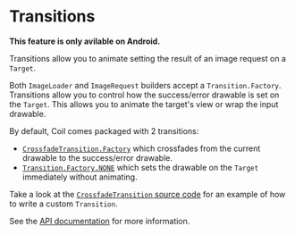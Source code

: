 # Transitions

**This feature is only avilable on Android.**

Transitions allow you to animate setting the result of an image request on a `Target`.

Both `ImageLoader` and `ImageRequest` builders accept a `Transition.Factory`. Transitions allow you to control how the success/error drawable is set on the `Target`. This allows you to animate the target's view or wrap the input drawable.

By default, Coil comes packaged with 2 transitions:

- [`CrossfadeTransition.Factory`](/coil/api/coil-core/coil3.transition/-crossfade-transition/) which crossfades from the current drawable to the success/error drawable.
- [`Transition.Factory.NONE`](/coil/api/coil-core/coil3.transition/-transition/-factory/-companion/-n-o-n-e) which sets the drawable on the `Target` immediately without animating.

Take a look at the [`CrossfadeTransition` source code](https://github.com/coil-kt/coil/blob/main/coil-core/src/androidMain/kotlin/coil3/transition/CrossfadeTransition.kt) for an example of how to write a custom `Transition`.

See the [API documentation](/coil/api/coil-core/coil3.transition/-transition/) for more information.
